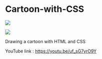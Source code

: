 # Cartoon-with-CSS

<a href="https://www.100daysofcode.com">
    <img
        src="https://img.shields.io/static/v1?label=Challenge&labelColor=384357&message=100%20Days%20of%20Code&color=00b4ee&style=for-the-badge&link=https://www.100daysofcode.com"
    />
</a>

![](https://visitor-badge.glitch.me/badge?page_id=itsmeshibintmz.Cartoon-with-CSS)

Drawing a cartoon with HTML and CSS

YouTube link : https://youtu.be/uf_sG7yrO9Y

